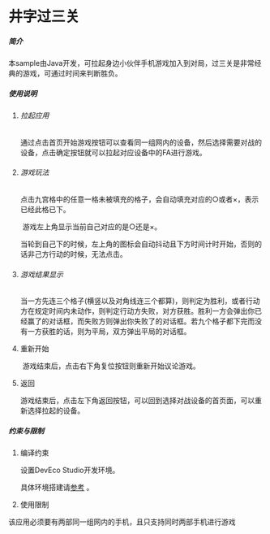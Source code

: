 # 井字过三关

##### 简介

​        本sample由Java开发，可拉起身边小伙伴手机游戏加入到对局，过三关是非常经典的游戏，可通过时间来判断胜负。

##### 使用说明

1. ###### 拉起应用

   ​        通过点击首页开始游戏按钮可以查看同一组网内的设备，然后选择需要对战的设备，点击确定按钮就可以拉起对应设备中的FA进行游戏。

   

2. ###### 游戏玩法

   ​        点击九宫格中的任意一格未被填充的格子，会自动填充对应的○或者×，表示已经此格已下。

   ​        游戏左上角显示当前自己对应的是○还是×。

   ​        当轮到自己下的时候，左上角的图标会自动抖动且下方时间计时开始，否则的话非己方行动的时候，无法点击。

   

3. ###### 游戏结果显示

   ​        当一方先连三个格子(横竖以及对角线连三个都算)，则判定为胜利，或者行动方在规定时间内未动作，则判定行动方失败，对方获胜。胜利一方会弹出你已经赢了的对话框，而失败方则弹出你失败了的对话框。若九个格子都下完而没有一方获胜的话，则为平局，双方弹出平局的对话框。

   

4. 重新开始

   ​        游戏结束后，点击右下角复位按钮则重新开始议论游戏。

   

5. 返回

   ​        游戏结束后，点击左下角返回按钮，可以回到选择对战设备的首页面，可以重新选择拉起的设备。

   

##### 约束与限制

1. 编译约束

   设置DevEco Studio开发环境。

   具体环境搭建请[参考](https://developer.harmonyos.com/cn/docs/documentation/doc-guides/installation_process-0000001071425528) 。
  

2. 使用限制

  该应用必须要有两部同一组网内的手机，且只支持同时两部手机进行游戏

